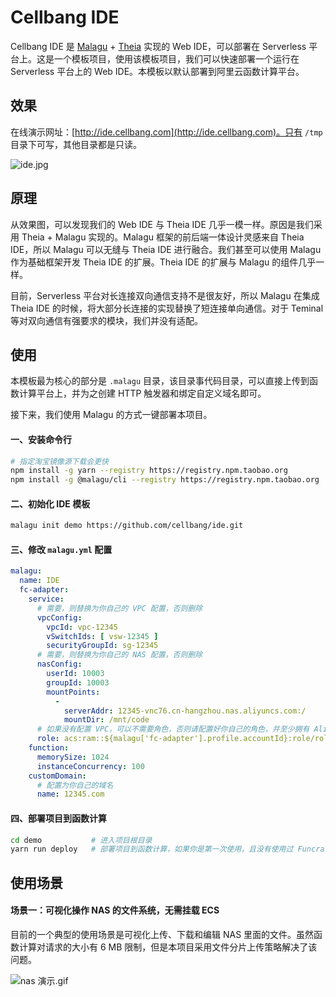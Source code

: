 # Cellbang IDE

Cellbang IDE 是 [Malagu](https://github.com/cellbang/malagu) + [Theia](https://theia-ide.org/) 实现的 Web IDE，可以部署在 Serverless 平台上。这是一个模板项目，使用该模板项目，我们可以快速部署一个运行在 Serverless 平台上的 Web IDE。本模板以默认部署到阿里云函数计算平台。

## 效果

在线演示网址：[http://ide.cellbang.com](http://ide.cellbang.com)。只有 `/tmp` 目录下可写，其他目录都是只读。

![ide.jpg](https://i.loli.net/2020/10/15/hm9lQHTwp3dLyJR.jpg)

## 原理

从效果图，可以发现我们的 Web IDE 与 Theia IDE 几乎一模一样。原因是我们采用 Theia + Malagu 实现的。Malagu 框架的前后端一体设计灵感来自 Theia IDE，所以 Malagu 可以无缝与 Theia IDE 进行融合。我们甚至可以使用 Malagu 作为基础框架开发 Theia IDE 的扩展。Theia IDE 的扩展与 Malagu 的组件几乎一样。

目前，Serverless 平台对长连接双向通信支持不是很友好，所以 Malagu 在集成 Theia IDE 的时候，将大部分长连接的实现替换了短连接单向通信。对于 Teminal 等对双向通信有强要求的模块，我们并没有适配。

## 使用

本模板最为核心的部分是 `.malagu` 目录，该目录事代码目录，可以直接上传到函数计算平台上，并为之创建 HTTP 触发器和绑定自定义域名即可。

接下来，我们使用 Malagu 的方式一键部署本项目。

#### 一、安装命令行

```bash
# 指定淘宝镜像源下载会更快
npm install -g yarn --registry https://registry.npm.taobao.org 
npm install -g @malagu/cli --registry https://registry.npm.taobao.org 
```

#### 二、初始化 IDE 模板

```bash
malagu init demo https://github.com/cellbang/ide.git
```

#### 三、修改 `malagu.yml` 配置


```yaml
malagu:
  name: IDE
  fc-adapter:
    service:
      # 需要，则替换为你自己的 VPC 配置，否则删除
      vpcConfig:
        vpcId: vpc-12345
        vSwitchIds: [ vsw-12345 ]
        securityGroupId: sg-12345
      # 需要，则替换为你自己的 NAS 配置，否则删除
      nasConfig:
        userId: 10003
        groupId: 10003
        mountPoints:
          - 
            serverAddr: 12345-vnc76.cn-hangzhou.nas.aliyuncs.com:/
            mountDir: /mnt/code
      # 如果没有配置 VPC，可以不需要角色，否则请配置好你自己的角色，并至少拥有 AliyunECSNetworkInterfaceManagementAccess 权限策略
      role: acs:ram::${malagu['fc-adapter'].profile.accountId}:role/role12345
    function:
      memorySize: 1024
      instanceConcurrency: 100
    customDomain:
      # 配置为你自己的域名
      name: 12345.com

```

#### 四、部署项目到函数计算

```bash
cd demo           # 进入项目根目录
yarn run deploy   # 部署项目到函数计算，如果你是第一次使用，且没有使用过 Funcraft 工具，会提示你输入阿里云账号的 AKSK 信息
```

## 使用场景

#### 场景一：可视化操作 NAS 的文件系统，无需挂载 ECS

目前的一个典型的使用场景是可视化上传、下载和编辑 NAS 里面的文件。虽然函数计算对请求的大小有 6 MB 限制，但是本项目采用文件分片上传策略解决了该问题。

![nas 演示.gif](https://i.loli.net/2020/10/15/AhUsFuBecJEyWIX.gif)
